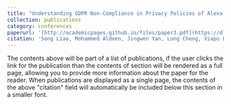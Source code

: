 ```yaml
---
title: "Understanding GDPR Non-Compliance in Privacy Policies of Alexa Skills in European Marketplaces"
collection: publications
category: conferences
paperurl: '[http://academicpages.github.io/files/paper3.pdf](https://dl.acm.org/doi/pdf/10.1145/3589334.3645409)'
citation: 'Song Liao, Mohammed Aldeen, Jingwen Yan, Long Cheng, Xiapu Luo, Haipeng Cai, Hongxin Hu. The Web Conference (WWW), 2024'
---
```


The contents above will be part of a list of publications, if the user clicks the link for the publication than the contents of section will be rendered as a full page, allowing you to provide more information about the paper for the reader. When publications are displayed as a single page, the contents of the above "citation" field will automatically be included below this section in a smaller font.
